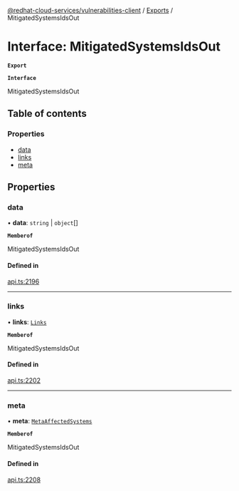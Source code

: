 [@redhat-cloud-services/vulnerabilities-client](../README.md) / [Exports](../modules.md) / MitigatedSystemsIdsOut

# Interface: MitigatedSystemsIdsOut

**`Export`**

**`Interface`**

MitigatedSystemsIdsOut

## Table of contents

### Properties

- [data](MitigatedSystemsIdsOut.md#data)
- [links](MitigatedSystemsIdsOut.md#links)
- [meta](MitigatedSystemsIdsOut.md#meta)

## Properties

### data

• **data**: `string` \| `object`[]

**`Memberof`**

MitigatedSystemsIdsOut

#### Defined in

[api.ts:2196](https://github.com/RedHatInsights/javascript-clients/blob/master/packages/vulnerabilities/git-api/api.ts#L2196)

___

### links

• **links**: [`Links`](Links.md)

**`Memberof`**

MitigatedSystemsIdsOut

#### Defined in

[api.ts:2202](https://github.com/RedHatInsights/javascript-clients/blob/master/packages/vulnerabilities/git-api/api.ts#L2202)

___

### meta

• **meta**: [`MetaAffectedSystems`](MetaAffectedSystems.md)

**`Memberof`**

MitigatedSystemsIdsOut

#### Defined in

[api.ts:2208](https://github.com/RedHatInsights/javascript-clients/blob/master/packages/vulnerabilities/git-api/api.ts#L2208)
